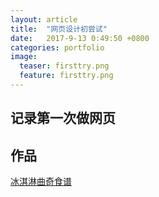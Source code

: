```yaml
---
layout: article
title:  "网页设计初尝试"
date:   2017-9-13 0:49:50 +0800
categories: portfolio
image:
  teaser: firsttry.png
  feature: firsttry.png
---
```


## 记录第一次做网页



## 作品


 <a href="https://fedoraaa.github.io/portfolio/cookies/index.html" target="_blank">冰淇淋曲奇食谱</a>
